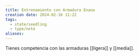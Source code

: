 ```yaml
---
title: Entrenamiento con Armadura Enana
creation date: 2024-02-16 11:22
tags:
  - state/seedling
  - type/note
aliases:
---
```

Tienes competencia con las armaduras [[ligera]] y [[media]].